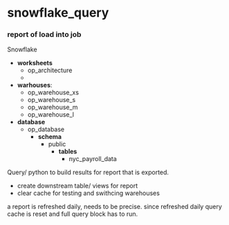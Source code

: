 # snowflake_query


### report of load into job 


Snowflake 

- **worksheets**
  - op_architecture
  - 
- **warhouses**:
    - op_warehouse_xs
    - op_warehouse_s
    - op_warehouse_m
    - op_warehouse_l
- **database**
  - op_database 
    - **schema**
      - public
        - **tables**
          - nyc_payroll_data 


 
Query/ python to build results for report that is exported. 
- create downstream table/ views for report
- clear cache for testing and swithcing warehouses 


a report is refreshed daily, needs to be precise. since refreshed daily query cache is reset and full query block has to run.
